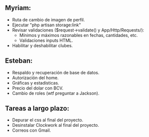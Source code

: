 ## Myriam:
  
- Ruta de cambio de imagen de perfil.
- Ejecutar "php artisan storage:link"
- Revisar validaciones ($request->validate() y App/Http/Requests/):
  - Mínimos y máximos razonables en fechas, cantidades, etc.
  - Validaciones inputs HTML.
- Habilitar y deshabilitar clubes.

## Esteban:

- Respaldo y recuperación de base de datos.
- Autorización del home.
- Gráficas y estadísticas.
- Precio del dolar con BCV.
- Cambio de roles (wtf preguntar a Jackson).

## Tareas a largo plazo:

- Depurar el css al final del proyecto.
- Desinstalar Clockwork al final del proyecto.
- Correos con Gmail.
